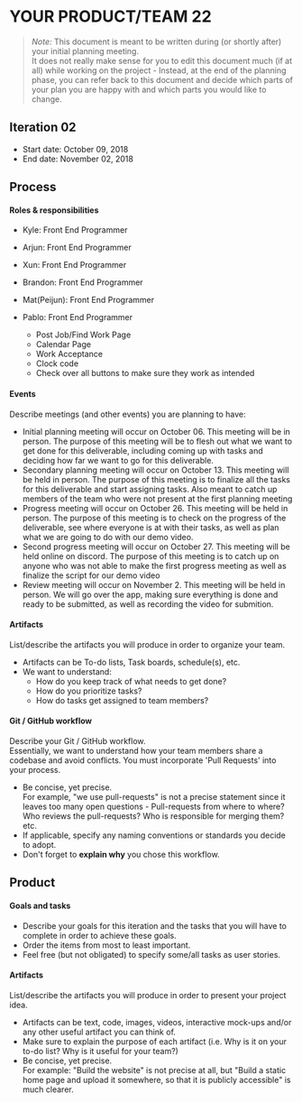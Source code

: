 # YOUR PRODUCT/TEAM 22

 > _Note:_ This document is meant to be written during (or shortly after) your initial planning meeting.     
 > It does not really make sense for you to edit this document much (if at all) while working on the project - Instead, at the end of the planning phase, you can refer back to this document and decide which parts of your plan you are happy with and which parts you would like to change.


## Iteration 02

 * Start date: October 09, 2018
 * End date: November 02, 2018 

## Process

#### Roles & responsibilities

- Kyle: Front End Programmer



- Arjun: Front End Programmer



- Xun: Front End Programmer


- Brandon: Front End Programmer


- Mat(Peijun): Front End Programmer

- Pablo: Front End Programmer
  - Post Job/Find Work Page
  - Calendar Page
  - Work Acceptance
  - Clock code
  - Check over all buttons to make sure they work as intended

#### Events

Describe meetings (and other events) you are planning to have:

 * Initial planning meeting will occur on October 06. This meeting will be in person. The purpose of this meeting will be to flesh out what we want to get done for this deliverable, including coming up with tasks and deciding how far we want to go for this deliverable.
 * Secondary planning meeting will occur on October 13. This meeting will be held in person. The purpose of this meeting is to finalize all the tasks for this deliverable and start assigning tasks. Also meant to catch up members of the team who were not present at the first planning meeting
 * Progress meeting will occur on October 26. This meeting will be held in person. The purpose of this meeting is to check on the progress of the deliverable, see where everyone is at with their tasks, as well as plan what we are going to do with our demo video.
 * Second progress meeting will occur on October 27. This meeting will be held online on discord. The purpose of this meeting is to catch up on anyone who was not able to make the first progress meeting as well as finalize the script for our demo video
 * Review meeting will occur on November 2. This meeting will be held in person. We will go over the app, making sure everything is done and ready to be submitted, as well as recording the video for submition.
 
#### Artifacts

List/describe the artifacts you will produce in order to organize your team.       

 * Artifacts can be To-do lists, Task boards, schedule(s), etc.
 * We want to understand:
   * How do you keep track of what needs to get done?
   * How do you prioritize tasks?
   * How do tasks get assigned to team members?

#### Git / GitHub workflow

Describe your Git / GitHub workflow.     
Essentially, we want to understand how your team members share a codebase and avoid conflicts. You must incorporate 'Pull Requests' into your process. 

 * Be concise, yet precise.      
For example, "we use pull-requests" is not a precise statement since it leaves too many open questions - Pull-requests from where to where? Who reviews the pull-requests? Who is responsible for merging them? etc.
 * If applicable, specify any naming conventions or standards you decide to adopt.
 * Don't forget to **explain why** you chose this workflow.



## Product

#### Goals and tasks

 * Describe your goals for this iteration and the tasks that you will have to complete in order to achieve these goals.
 * Order the items from most to least important.
 * Feel free (but not obligated) to specify some/all tasks as user stories.

#### Artifacts

List/describe the artifacts you will produce in order to present your project idea.

 * Artifacts can be text, code, images, videos, interactive mock-ups and/or any other useful artifact you can think of.
 * Make sure to explain the purpose of each artifact (i.e. Why is it on your to-do list? Why is it useful for your team?)
 * Be concise, yet precise.         
   For example: "Build the website" is not precise at all, but "Build a static home page and upload it somewhere, so that it is publicly accessible" is much clearer.
